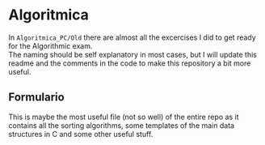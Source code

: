 # Algoritmica

In `Algoritmica_PC/Old` there are almost all the excercises I did to get ready for the Algorithmic exam.\
The naming should be self explanatory in most cases, but I will update this readme and the comments in the code to make this repository a bit more useful.

## Formulario

This is maybe the most useful file (not so well) of the entire repo as it contains all the sorting algorithms, some templates of the main data structures in C and some other useful stuff.

